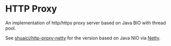 # HTTP Proxy

An implementation of http/https proxy server based on Java BIO with thread pool.

See [shuaicj/http-proxy-netty](https://github.com/shuaicj/http-proxy-netty)
for the version based on Java NIO via [Netty](https://netty.io).
